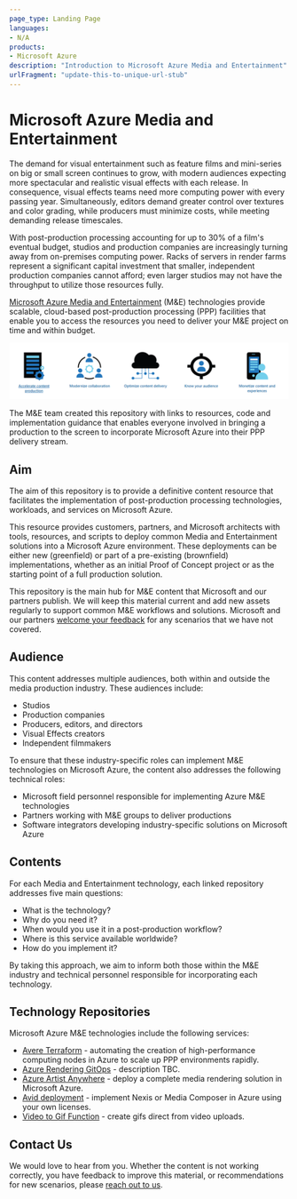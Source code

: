 ```yaml
---
page_type: Landing Page
languages:
- N/A
products:
- Microsoft Azure
description: "Introduction to Microsoft Azure Media and Entertainment"
urlFragment: "update-this-to-unique-url-stub"
---
```


# Microsoft Azure Media and Entertainment

The demand for visual entertainment such as feature films and mini-series on big or small screen continues to grow, with modern audiences expecting more spectacular and realistic visual effects with each release. In consequence, visual effects teams need more computing power with every passing year. Simultaneously, editors demand greater control over textures and color grading, while producers must minimize costs, while meeting demanding release timescales.

With post-production processing accounting for up to 30% of a film's eventual budget, studios and production companies are increasingly turning away from on-premises computing power. Racks of servers in render farms represent a significant capital investment that smaller, independent production companies cannot afford;  even larger studios may not have the throughput to utilize those resources fully.

[Microsoft Azure Media and Entertainment](https://www.microsoft.com/industry/media-entertainment) (M&E) technologies provide scalable, cloud-based post-production processing (PPP) facilities that enable you to access the resources you need to deliver your M&E project on time and within budget.

![Microsoft Media and Entertainment](Assets/Media-Banner.png?raw=true)

The M&E team created this repository with links to resources, code and implementation guidance that enables everyone involved in bringing a production to the screen to incorporate Microsoft Azure into their PPP delivery stream.

## Aim

The aim of this repository is to provide a definitive content resource that facilitates the implementation of post-production processing technologies, workloads, and services on Microsoft Azure.

This resource provides customers, partners, and Microsoft architects with tools, resources, and scripts to deploy common Media and Entertainment solutions into a Microsoft Azure environment. These deployments can be either new (greenfield) or part of a pre-existing (brownfield) implementations, whether as an initial Proof of Concept project or as the starting point of a full production solution.

This repository is the main hub for M&E content that Microsoft and our partners publish. We will keep this material current and add new assets regularly to support common M&E workflows and solutions. Microsoft and our partners [welcome your feedback](gitme@microsoft.com) for any scenarios that we have not covered.

## Audience

This content addresses multiple audiences, both within and outside the media production industry. These audiences include:

- Studios
- Production companies
- Producers, editors, and directors
- Visual Effects creators
- Independent filmmakers

To ensure that these industry-specific roles can implement M&E technologies on Microsoft Azure, the content also addresses the following technical roles:

- Microsoft field personnel responsible for implementing Azure M&E technologies
- Partners working with M&E groups to deliver productions
- Software integrators developing industry-specific solutions on Microsoft Azure

## Contents

For each Media and Entertainment technology, each linked repository addresses five main questions:

- What is the technology?
- Why do you need it?
- When would you use it in a post-production workflow?
- Where is this service available worldwide?
- How do you implement it?

By taking this approach, we aim to inform both those within the M&E industry and technical personnel responsible for incorporating each technology.

## Technology Repositories

Microsoft Azure M&E technologies include the following services:

- [Avere Terraform](https://github.com/Azure/Avere/tree/master/src/terraform) - automating the creation of high-performance computing nodes in Azure to scale up PPP environments rapidly.
- [Azure Rendering GitOps](https://github.com/Azure/Avere/tree/master/src/tutorials/GitOps) - description TBC.
- [Azure Artist Anywhere](https://github.com/Azure/Avere/tree/master/src/tutorials/ArtistAnywhere) - deploy a complete media rendering solution in Microsoft Azure.
- [Avid deployment](https://github.com/Azure/VideoEditorialInTheCloud/tree/master/EITC-BYOL) - implement Nexis or Media Composer in Azure using your own licenses.
- [Video to Gif Function](https://github.com/krishnaji/durable-function-video-to-gif) - create gifs direct from video uploads.

## Contact Us

We would love to hear from you. Whether the content is not working correctly, you have feedback to improve this material, or recommendations for new scenarios, please [reach out to us](gitme@microsoft.com).
